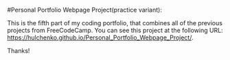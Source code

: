 #Personal Portfolio Webpage Project(practice variant):

This is the fifth part of my coding portfolio, that combines all of the previous projects from FreeCodeCamp. You can see this project at the following URL:
https://hulchenko.github.io/Personal_Portfolio_Webpage_Project/.

Thanks!
